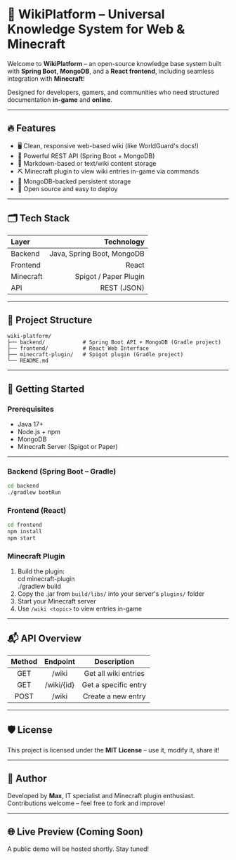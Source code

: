 # 🧠 WikiPlatform – Universal Knowledge System for Web & Minecraft

Welcome to **WikiPlatform** – an open-source knowledge base system built with **Spring Boot**, **MongoDB**, and a **React frontend**, including seamless integration with **Minecraft**!

Designed for developers, gamers, and communities who need structured documentation **in-game** and **online**.

---

## 🔥 Features

- 🖥️ Clean, responsive web-based wiki (like WorldGuard's docs!)
- 🔧 Powerful REST API (Spring Boot + MongoDB)
- 📘 Markdown-based or text/wiki content storage
- ⛏️ Minecraft plugin to view wiki entries in-game via commands
- 💾 MongoDB-backed persistent storage
- 🚀 Open source and easy to deploy

---

## 🗂️ Tech Stack

| Layer      |                 Technology |
|:-----------|---------------------------:|
| Backend    | Java, Spring Boot, MongoDB |
| Frontend   |                      React |
| Minecraft  |      Spigot / Paper Plugin |
| API        |                REST (JSON) |

---

## 📁 Project Structure

```
wiki-platform/  
├── backend/            # Spring Boot API + MongoDB (Gradle project)  
├── frontend/           # React Web Interface  
├── minecraft-plugin/   # Spigot plugin (Gradle project)  
└── README.md
```

---

## 🚀 Getting Started

### Prerequisites

- Java 17+
- Node.js + npm
- MongoDB
- Minecraft Server (Spigot or Paper)

---

### Backend (Spring Boot – Gradle)

```bash
cd backend  
./gradlew bootRun
```

### Frontend (React)

```bash
cd frontend  
npm install  
npm start
```

### Minecraft Plugin

1. Build the plugin:  
   cd minecraft-plugin  
   ./gradlew build
2. Copy the .jar from `build/libs/` into your server's `plugins/` folder
3. Start your Minecraft server
4. Use `/wiki <topic>` to view entries in-game

---

## 📬 API Overview

| Method |    Endpoint     |      Description       |
|:------:|:---------------:|:----------------------:|
|  GET   |      /wiki      |  Get all wiki entries  |
|  GET   |   /wiki/{id}    |  Get a specific entry  |
|  POST  |      /wiki      |   Create a new entry   |

---

## 🛡️ License

This project is licensed under the **MIT License** – use it, modify it, share it!

---

## 🫡 Author

Developed by **Max**, IT specialist and Minecraft plugin enthusiast.  
Contributions welcome – feel free to fork and improve!

---

## 🌐 Live Preview (Coming Soon)

A public demo will be hosted shortly. Stay tuned!
